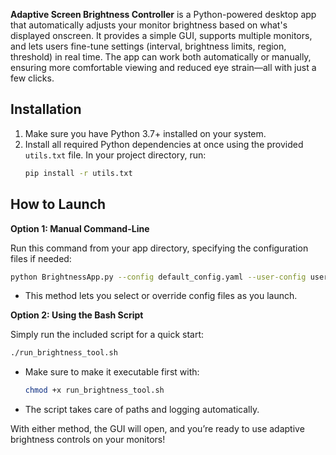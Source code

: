 **Adaptive Screen Brightness Controller** is a Python-powered desktop app that automatically adjusts your monitor brightness based on what's displayed onscreen. It provides a simple GUI, supports multiple monitors, and lets users fine-tune settings (interval, brightness limits, region, threshold) in real time. The app can work both automatically or manually, ensuring more comfortable viewing and reduced eye strain—all with just a few clicks.

## Installation

1. Make sure you have Python 3.7+ installed on your system.
2. Install all required Python dependencies at once using the provided `utils.txt` file. In your project directory, run:
   ```bash
   pip install -r utils.txt
   ```

## How to Launch

**Option 1: Manual Command-Line**

Run this command from your app directory, specifying the configuration files if needed:
```bash
python BrightnessApp.py --config default_config.yaml --user-config user_config.yaml
```
- This method lets you select or override config files as you launch.

**Option 2: Using the Bash Script**

Simply run the included script for a quick start:
```bash
./run_brightness_tool.sh
```
- Make sure to make it executable first with:
  ```bash
  chmod +x run_brightness_tool.sh
  ```
- The script takes care of paths and logging automatically.

With either method, the GUI will open, and you’re ready to use adaptive brightness controls on your monitors!
